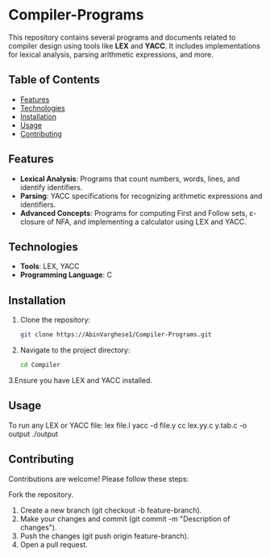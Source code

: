 # Compiler-Programs
This repository contains several programs and documents related to compiler design using tools like **LEX** and **YACC**. It includes implementations for lexical analysis, parsing arithmetic expressions, and more.

## Table of Contents
- [Features](#features)
- [Technologies](#technologies)
- [Installation](#installation)
- [Usage](#usage)
- [Contributing](#contributing)


## Features
- **Lexical Analysis**: Programs that count numbers, words, lines, and identify identifiers.
- **Parsing**: YACC specifications for recognizing arithmetic expressions and identifiers.
- **Advanced Concepts**: Programs for computing First and Follow sets, ε-closure of NFA, and implementing a calculator using LEX and YACC.

## Technologies
- **Tools**: LEX, YACC
- **Programming Language**: C

## Installation
1. Clone the repository:
   ```bash
   git clone https://AbinVarghese1/Compiler-Programs.git
2. Navigate to the project directory:
   ```bash
   cd Compiler
3.Ensure you have LEX and YACC installed.
## Usage
To run any LEX or YACC file:
lex file.l
yacc -d file.y
cc lex.yy.c y.tab.c -o output
./output

## Contributing
Contributions are welcome! Please follow these steps:

Fork the repository.
1. Create a new branch (git checkout -b feature-branch).
2. Make your changes and commit (git commit -m "Description of changes").
3. Push the changes (git push origin feature-branch).
4. Open a pull request.
